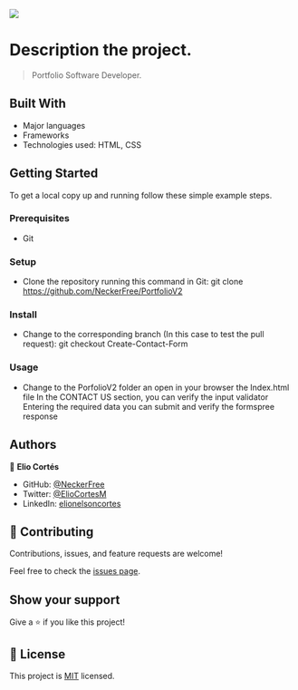 ![](https://img.shields.io/badge/Microverse-blueviolet)

# Description the project.

> Portfolio Software Developer.


## Built With

- Major languages
- Frameworks
- Technologies used: HTML, CSS

## Getting Started

To get a local copy up and running follow these simple example steps.

### Prerequisites

- Git 

### Setup
- Clone the repository running this command in Git:
  git clone https://github.com/NeckerFree/PortfolioV2

### Install
- Change to the corresponding branch (In this case to test the pull request):
  git checkout Create-Contact-Form

### Usage
- Change to the PorfolioV2 folder an open in your browser the Index.html file
  In the CONTACT US section, you can verify the input validator 
  Entering the required data you can submit and verify the formspree response

## Authors
👤 **Elio Cortés**

- GitHub: [@NeckerFree](https://github.com/NeckerFree)
- Twitter: [@ElioCortesM](https://twitter.com/ElioCortesM)
- LinkedIn: [elionelsoncortes](https://www.linkedin.com/in/elionelsoncortes/)

## 🤝 Contributing

Contributions, issues, and feature requests are welcome!

Feel free to check the [issues page](../../issues/).

## Show your support

Give a ⭐️ if you like this project!

## 📝 License

This project is [MIT](./MIT.md) licensed.